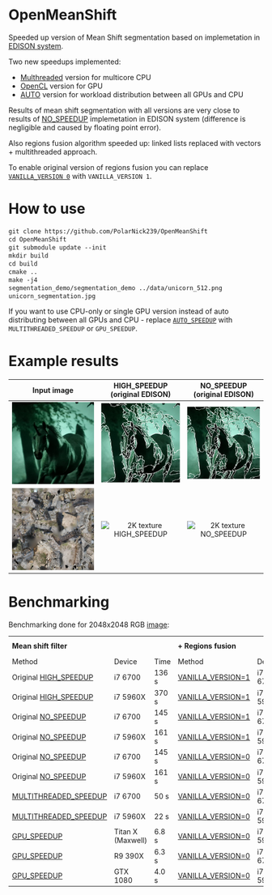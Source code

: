 # OpenMeanShift
Speeded up version of Mean Shift segmentation based on implemetation in [EDISON system](http://coewww.rutgers.edu/riul/research/code/EDISON/).

Two new speedups implemented:
 - [Multhreaded](/edison_gpu/segm/tdef.h#L49) version for multicore CPU
 - [OpenCL](/edison_gpu/segm/tdef.h#L50) version for GPU
 - [AUTO](/edison_gpu/segm/tdef.h#L51) version for workload distribution between all GPUs and CPU 
 
Results of mean shift segmentation with all versions are very close to results of [NO_SPEEDUP](/edison_gpu/segm/tdef.h#L46) implemetation in EDISON system (difference is negligible and caused by floating point error).

Also regions fusion algorithm speeded up: linked lists replaced with vectors + multithreaded approach. 

To enable original version of regions fusion you can replace [```VANILLA_VERSION 0```](/edison_gpu/segm/msImageProcessor.cpp#L2130) with ```VANILLA_VERSION 1```.

# How to use
```
git clone https://github.com/PolarNick239/OpenMeanShift
cd OpenMeanShift
git submodule update --init
mkdir build
cd build
cmake ..
make -j4
segmentation_demo/segmentation_demo ../data/unicorn_512.png unicorn_segmentation.jpg
```

If you want to use CPU-only or single GPU version instead of auto distributing between all GPUs and CPU - replace [```AUTO_SPEEDUP```](/segmentation_demo/src/main.cpp#L26) with ```MULTITHREADED_SPEEDUP``` or ```GPU_SPEEDUP```.

# Example results
| Input image              | HIGH_SPEEDUP (original EDISON)  | NO_SPEEDUP (original EDISON) |
:-------------------------:|:-------------------------------:|:-----------------------------:
![Unicorn original](/data/unicorn_512.png?raw=true) | ![Unicorn HIGH_SPEEDUP](/data/high_speedup/unicorn_512_high.png?raw=true) | ![Unicorn NO_SPEEDUP](/data/no_speedup/unicorn_512_no.png?raw=true)
![2K texture original](/data/eastern_tower_2048.jpg?raw=true) | ![2K texture HIGH_SPEEDUP](/data/high_speedup/eastern_tower_2048_high.jpg?raw=true) | ![2K texture NO_SPEEDUP](/data/no_speedup/eastern_tower_2048_no.jpg?raw=true)

# Benchmarking
Benchmarking done for 2048x2048 RGB [image](/data/eastern_tower_2048.jpg):

<table>
  <tr>
    <td colspan="3"><b>Mean shift filter</b></td>
    <td colspan="3"><b>+ Regions fusion</b></td>
    <td><b>= Total</b></td>
  </tr>
  <tr>
    <td>Method</td>
    <td>Device</td>
    <td>Time</td>
    <td>Method</td>
    <td>Device</td>
    <td>Time</td>
    <td>Time</td>
  </tr>
  <tr>
    <td>Original <a href=https://github.com/PolarNick239/OpenMeanShift/blob/master/edison_gpu/segm/tdef.h#L48>HIGH_SPEEDUP</a></td>
    <td>i7 6700</td>
    <td>136 s</td>
    <td><a href=https://github.com/PolarNick239/OpenMeanShift/blob/master/edison_gpu/segm/msImageProcessor.cpp#L2130>VANILLA_VERSION=1</a></td>
    <td>i7 6700</td>
    <td>21 s</td>
    <td>157 s</td>
  </tr>
  <tr>
    <td>Original <a href=https://github.com/PolarNick239/OpenMeanShift/blob/master/edison_gpu/segm/tdef.h#L48>HIGH_SPEEDUP</a></td>
    <td>i7 5960X</td>
    <td>370 s</td>
    <td><a href=https://github.com/PolarNick239/OpenMeanShift/blob/master/edison_gpu/segm/msImageProcessor.cpp#L2130>VANILLA_VERSION=1</a></td>
    <td>i7 5960X</td>
    <td>32 s</td>
    <td>402 s</td>
  </tr>
  <tr>
    <td>Original <a href=https://github.com/PolarNick239/OpenMeanShift/blob/master/edison_gpu/segm/tdef.h#L46>NO_SPEEDUP</a></td>
    <td>i7 6700</td>
    <td>145 s</td>
    <td><a href=https://github.com/PolarNick239/OpenMeanShift/blob/master/edison_gpu/segm/msImageProcessor.cpp#L2130>VANILLA_VERSION=1</a></td>
    <td>i7 6700</td>
    <td>7.3 s</td>
    <td>152 s</td>
  </tr>
  <tr>
    <td>Original <a href=https://github.com/PolarNick239/OpenMeanShift/blob/master/edison_gpu/segm/tdef.h#L46>NO_SPEEDUP</a></td>
    <td>i7 5960X</td>
    <td>161 s</td>
    <td><a href=https://github.com/PolarNick239/OpenMeanShift/blob/master/edison_gpu/segm/msImageProcessor.cpp#L2130>VANILLA_VERSION=1</a></td>
    <td>i7 5960X</td>
    <td>10 s</td>
    <td>171 s</td>
  </tr>
  <tr>
    <td>Original <a href=https://github.com/PolarNick239/OpenMeanShift/blob/master/edison_gpu/segm/tdef.h#L46>NO_SPEEDUP</a></td>
    <td>i7 6700</td>
    <td>145 s</td>
    <td><a href=https://github.com/PolarNick239/OpenMeanShift/blob/master/edison_gpu/segm/msImageProcessor.cpp#L2130>VANILLA_VERSION=0</a></td>
    <td>i7 6700</td>
    <td>2.0 s</td>
    <td>147 s</td>
  </tr>
  <tr>
    <td>Original <a href=https://github.com/PolarNick239/OpenMeanShift/blob/master/edison_gpu/segm/tdef.h#L46>NO_SPEEDUP</a></td>
    <td>i7 5960X</td>
    <td>161 s</td>
    <td><a href=https://github.com/PolarNick239/OpenMeanShift/blob/master/edison_gpu/segm/msImageProcessor.cpp#L2130>VANILLA_VERSION=0</a></td>
    <td>i7 5960X</td>
    <td>2.0 s</td>
    <td>163 s</td>
  </tr>
  <tr>
    <td><a href=https://github.com/PolarNick239/OpenMeanShift/blob/master/edison_gpu/segm/tdef.h#L49>MULTITHREADED_SPEEDUP</a></td>
    <td>i7 6700</td>
    <td>50 s</td>
    <td><a href=https://github.com/PolarNick239/OpenMeanShift/blob/master/edison_gpu/segm/msImageProcessor.cpp#L2130>VANILLA_VERSION=0</a></td>
    <td>i7 6700</td>
    <td>2.0 s</td>
    <td><b>52 s</b></td>
  </tr>
  <tr>
    <td><a href=https://github.com/PolarNick239/OpenMeanShift/blob/master/edison_gpu/segm/tdef.h#L49>MULTITHREADED_SPEEDUP</a></td>
    <td>i7 5960X</td>
    <td>22 s</td>
    <td><a href=https://github.com/PolarNick239/OpenMeanShift/blob/master/edison_gpu/segm/msImageProcessor.cpp#L2130>VANILLA_VERSION=0</a></td>
    <td>i7 5960X</td>
    <td>2.0 s</td>
    <td><b>24 s</b></td>
  </tr>
  <tr>
    <td><a href=https://github.com/PolarNick239/OpenMeanShift/blob/master/edison_gpu/segm/tdef.h#L50>GPU_SPEEDUP</a></td>
    <td>Titan X (Maxwell)</td>
    <td>6.8 s</td>
    <td><a href=https://github.com/PolarNick239/OpenMeanShift/blob/master/edison_gpu/segm/msImageProcessor.cpp#L2130>VANILLA_VERSION=0</a></td>
    <td>i7 5960X</td>
    <td>2.0 s</td>
    <td><b>8.8 s</b></td>
  </tr>
  <tr>
    <td><a href=https://github.com/PolarNick239/OpenMeanShift/blob/master/edison_gpu/segm/tdef.h#L50>GPU_SPEEDUP</a></td>
    <td>R9 390X</td>
    <td>6.3 s</td>
    <td><a href=https://github.com/PolarNick239/OpenMeanShift/blob/master/edison_gpu/segm/msImageProcessor.cpp#L2130>VANILLA_VERSION=0</a></td>
    <td>i7 6700</td>
    <td>2.0 s</td>
    <td><b>8.3 s</b></td>
  </tr>  
  <tr>
    <td><a href=https://github.com/PolarNick239/OpenMeanShift/blob/master/edison_gpu/segm/tdef.h#L50>GPU_SPEEDUP</a></td>
    <td>GTX 1080</td>
    <td>4.0 s</td>
    <td><a href=https://github.com/PolarNick239/OpenMeanShift/blob/master/edison_gpu/segm/msImageProcessor.cpp#L2130>VANILLA_VERSION=0</a></td>
    <td>i7 5960X</td>
    <td>2.0 s</td>
    <td><b>6.0 s</b></td>
  </tr>
</table>

